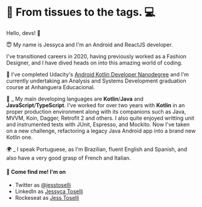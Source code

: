 # 👗 From tissues to the  tags. 💻

Hello, devs!  👋

😇 My name is Jessyca and I'm an Android and ReactJS developer.

I've transitioned careers in 2020, having previously worked as a Fashion Designer, and I have dived heads on into this amazing world of coding.

🚀 I've completed Udacity's [Android Kotlin Developer Nanodegree](https://www.udacity.com/course/android-kotlin-developer-nanodegree--nd940) and I'm currently undertaking an Analysis and Systems Development graduation course at Anhanguera Educacional.

🧶 _ My main developing languages are **Kotlin**/**Java** and **JavaScript**/**TypeScript**. I've worked for over two years with **Kotlin** in an proper production environment along with its companions such as Java, MVVM, Koin, Dagger, Retrofit 2 and others. I also quite enjoyed writting unit and instrumented tests with JUnit, Espresso, and Mockito. Now I've taken on a new challenge, refactoring a legacy Java Android app into a brand new Kotlin one.

🌍 _ I speak Portuguese, as I'm Brazilian, fluent English and Spanish, and also have a very good grasp of French and Italian.

#### 🚀 Come find me! I'm on
* Twitter as [@jesstoselli](https://twitter.com/jesstoselli)
* LinkedIn as [Jessyca Toselli](https://twitter.com/jesstoselli)
* Rockeseat as [Jess Toselli](https://app.rocketseat.com.br/me/jessyca-toselli-1594492335)
